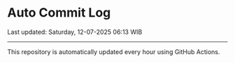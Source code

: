 # Auto Commit Log

Last updated: Saturday, 12-07-2025 06:13 WIB

---

This repository is automatically updated every hour using GitHub Actions.
